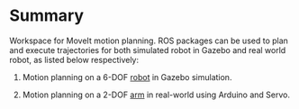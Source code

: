 # Summary

Workspace for MoveIt motion planning. ROS packages can be used to plan and execute trajectories for both simulated robot in Gazebo and real world robot, as listed below respectively:

1. Motion planning on a 6-DOF [robot](https://github.com/nyangshawbin/ws_moveit/tree/master/robot) in Gazebo simulation.

2. Motion planning on a 2-DOF [arm](https://github.com/nyangshawbin/ws_moveit/tree/master/arm) in real-world using Arduino and Servo.

